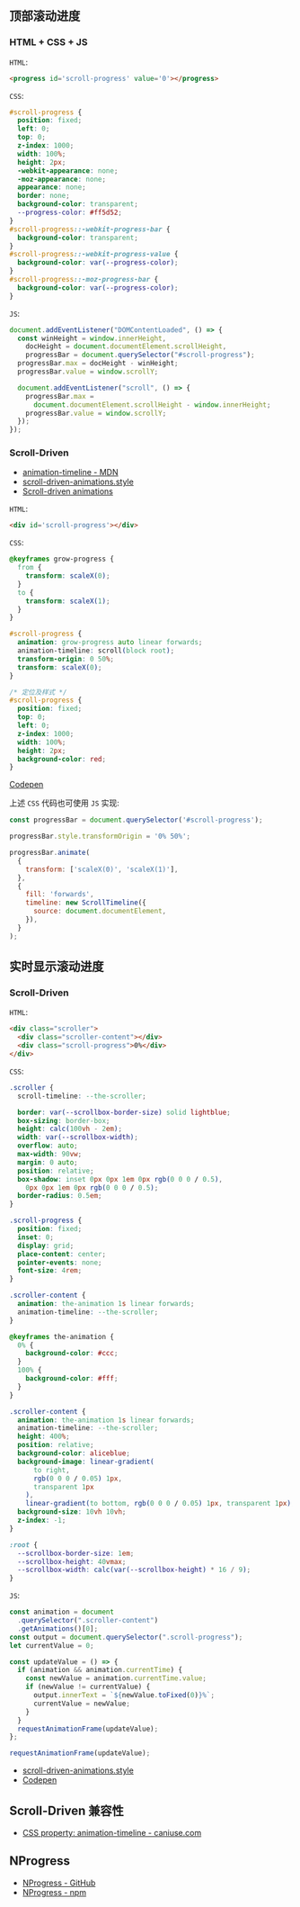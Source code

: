 ## 顶部滚动进度

### HTML + CSS + JS

`HTML`:

```html
<progress id='scroll-progress' value='0'></progress>
```

`CSS`:

```css
#scroll-progress {
  position: fixed;
  left: 0;
  top: 0;
  z-index: 1000;
  width: 100%;
  height: 2px;
  -webkit-appearance: none;
  -moz-appearance: none;
  appearance: none;
  border: none;
  background-color: transparent;
  --progress-color: #ff5d52;
}
#scroll-progress::-webkit-progress-bar {
  background-color: transparent;
}
#scroll-progress::-webkit-progress-value {
  background-color: var(--progress-color);
}
#scroll-progress::-moz-progress-bar {
  background-color: var(--progress-color);
}
```

`JS`:

```js
document.addEventListener("DOMContentLoaded", () => {
  const winHeight = window.innerHeight,
    docHeight = document.documentElement.scrollHeight,
    progressBar = document.querySelector("#scroll-progress");
  progressBar.max = docHeight - winHeight;
  progressBar.value = window.scrollY;

  document.addEventListener("scroll", () => {
    progressBar.max =
      document.documentElement.scrollHeight - window.innerHeight;
    progressBar.value = window.scrollY;
  });
});
```

### Scroll-Driven

- [animation-timeline - MDN](https://developer.mozilla.org/en-US/docs/Web/CSS/animation-timeline)
- [scroll-driven-animations.style](https://scroll-driven-animations.style/)
- [Scroll-driven animations](https://developer.chrome.com/articles/scroll-driven-animations/)

`HTML`:

```html
<div id='scroll-progress'></div>
```

`CSS`:

```css
@keyframes grow-progress {
  from {
    transform: scaleX(0);
  }
  to {
    transform: scaleX(1);
  }
}

#scroll-progress {
  animation: grow-progress auto linear forwards;
  animation-timeline: scroll(block root);
  transform-origin: 0 50%;
  transform: scaleX(0);
}

/* 定位及样式 */
#scroll-progress {
  position: fixed;
  top: 0;
  left: 0;
  z-index: 1000;
  width: 100%;
  height: 2px;
  background-color: red;
}
```

[Codepen](https://codepen.io/paraoiawhy/pen/poQaaze)

上述 `CSS` 代码也可使用 `JS` 实现:

```js
const progressBar = document.querySelector('#scroll-progress');

progressBar.style.transformOrigin = '0% 50%';

progressBar.animate(
  {
    transform: ['scaleX(0)', 'scaleX(1)'],
  },
  {
    fill: 'forwards',
    timeline: new ScrollTimeline({
      source: document.documentElement,
    }),
  }
);
```

## 实时显示滚动进度

### Scroll-Driven

`HTML`:

```html
<div class="scroller">
  <div class="scroller-content"></div>
  <div class="scroll-progress">0%</div>
</div>
```

`CSS`:

```css
.scroller {
  scroll-timeline: --the-scroller;

  border: var(--scrollbox-border-size) solid lightblue;
  box-sizing: border-box;
  height: calc(100vh - 2em);
  width: var(--scrollbox-width);
  overflow: auto;
  max-width: 90vw;
  margin: 0 auto;
  position: relative;
  box-shadow: inset 0px 0px 1em 0px rgb(0 0 0 / 0.5),
    0px 0px 1em 0px rgb(0 0 0 / 0.5);
  border-radius: 0.5em;
}

.scroll-progress {
  position: fixed;
  inset: 0;
  display: grid;
  place-content: center;
  pointer-events: none;
  font-size: 4rem;
}

.scroller-content {
  animation: the-animation 1s linear forwards;
  animation-timeline: --the-scroller;
}

@keyframes the-animation {
  0% {
    background-color: #ccc;
  }
  100% {
    background-color: #fff;
  }
}

.scroller-content {
  animation: the-animation 1s linear forwards;
  animation-timeline: --the-scroller;
  height: 400%;
  position: relative;
  background-color: aliceblue;
  background-image: linear-gradient(
      to right,
      rgb(0 0 0 / 0.05) 1px,
      transparent 1px
    ),
    linear-gradient(to bottom, rgb(0 0 0 / 0.05) 1px, transparent 1px);
  background-size: 10vh 10vh;
  z-index: -1;
}

:root {
  --scrollbox-border-size: 1em;
  --scrollbox-height: 40vmax;
  --scrollbox-width: calc(var(--scrollbox-height) * 16 / 9);
}
```

`JS`:

```js
const animation = document
  .querySelector(".scroller-content")
  .getAnimations()[0];
const output = document.querySelector(".scroll-progress");
let currentValue = 0;

const updateValue = () => {
  if (animation && animation.currentTime) {
    const newValue = animation.currentTime.value;
    if (newValue != currentValue) {
      output.innerText = `${newValue.toFixed(0)}%`;
      currentValue = newValue;
    }
  }
  requestAnimationFrame(updateValue);
};

requestAnimationFrame(updateValue);
```

- [scroll-driven-animations.style](https://scroll-driven-animations.style/tools/scroll-timeline/progress/)
- [Codepen](https://codepen.io/paraoiawhy/pen/XWyZZmE)

## Scroll-Driven 兼容性

- [CSS property: animation-timeline - caniuse.com](https://caniuse.com/mdn-css_properties_animation-timeline)

## NProgress

- [NProgress - GitHub](https://github.com/rstacruz/nprogress)
- [NProgress - npm](https://www.npmjs.com/package/nprogress)